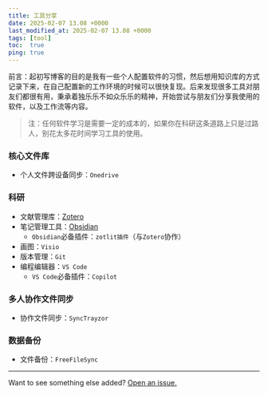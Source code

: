 ```yaml
---
title: 工具分享
date: 2025-02-07 13.08 +0000
last_modified_at: 2025-02-07 13.08 +0000
tags: [tool]
toc:  true
ping: true
---
```


前言：起初写博客的目的是我有一些个人配置软件的习惯，然后想用知识库的方式记录下来，在自己配置新的工作环境的时候可以很快复现。后来发现很多工具对朋友们都很有用，秉承着独乐乐不如众乐乐的精神，开始尝试与朋友们分享我使用的软件，以及工作流等内容。
> 注：任何软件学习是需要一定的成本的，如果你在科研这条道路上只是过路人，别花太多花时间学习工具的使用。

### 核心文件库
- 个人文件跨设备同步：`Onedrive`

### 科研
- 文献管理库：[Zotero](/posts/zotero/)
- 笔记管理工具：[Obsidian](/posts/obsidian/)
    - `Obsidian`必备插件：`zotlit插件`（与`Zotero`协作）
- 画图：`Visio`
- 版本管理：`Git`
- 编程编辑器：`VS Code`
    - `VS Code`必备插件：`Copilot`

### 多人协作文件同步
- 协作文件同步：`SyncTrayzor`

### 数据备份
- 文件备份：`FreeFileSync`


---

Want to see something else added? <a href="https://github.com/MingshuoXu/MingshuoXu.github.io/issues/new">Open an issue.</a>

[^fn-sample_footnote]: Handy! Now click the return link to go back.
